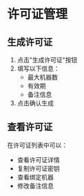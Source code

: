 # 许可证管理

## 生成许可证

1. 点击"生成许可证"按钮
2. 填写以下信息：
   - 最大机器数
   - 有效期
   - 备注信息
3. 点击确认生成

## 查看许可证

在许可证列表中可以：
- 查看许可证详情
- 复制许可证密钥
- 查看绑定机器
- 修改备注信息 